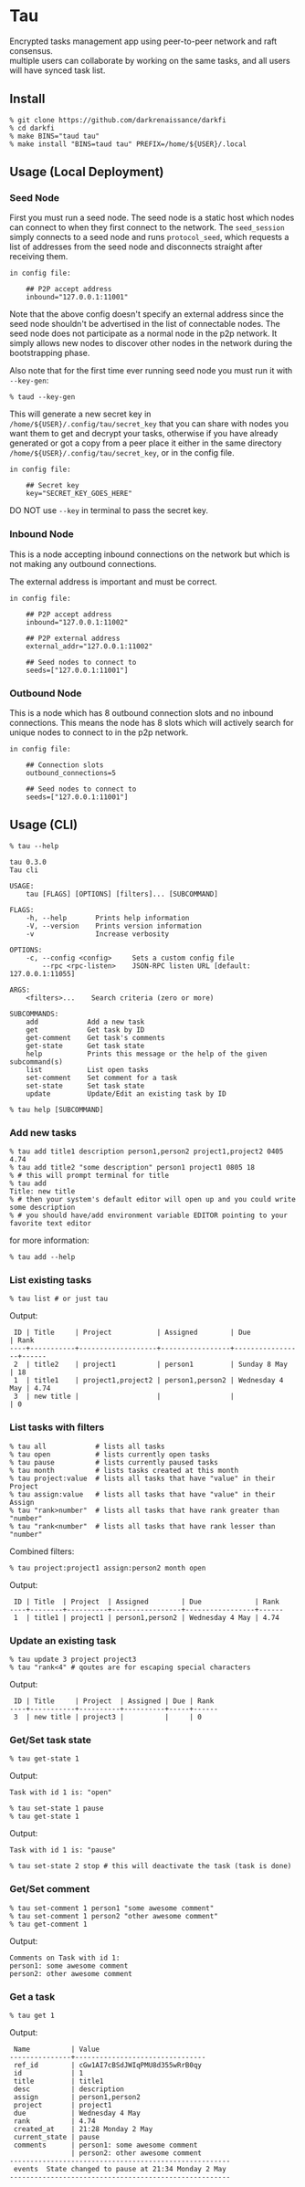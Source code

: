# Tau

Encrypted tasks management app using peer-to-peer network and raft consensus.  
multiple users can collaborate by working on the same tasks, and all users will have synced task list.


## Install 

```shell
% git clone https://github.com/darkrenaissance/darkfi 
% cd darkfi
% make BINS="taud tau"
% make install "BINS=taud tau" PREFIX=/home/${USER}/.local
```

## Usage (Local Deployment)

### Seed Node

First you must run a seed node. The seed node is a static host which nodes can
connect to when they first connect to the network. The `seed_session` simply
connects to a seed node and runs `protocol_seed`, which requests a list of
addresses from the seed node and disconnects straight after receiving them.

	in config file:

		## P2P accept address
		inbound="127.0.0.1:11001" 

Note that the above config doesn't specify an external address since the
seed node shouldn't be advertised in the list of connectable nodes. The seed
node does not participate as a normal node in the p2p network. It simply allows
new nodes to discover other nodes in the network during the bootstrapping phase.

Also note that for the first time ever running seed node you must run it with 
`--key-gen`:
```shell
% taud --key-gen
```
This will generate a new secret key in `/home/${USER}/.config/tau/secret_key` that 
you can share with nodes you want them to get and decrypt your tasks, otherwise if you
have already generated or got a copy from a peer place it either in the same directory
`/home/${USER}/.config/tau/secret_key`, or in the config file.
	
	in config file:

		## Secret key
		key="SECRET_KEY_GOES_HERE"

DO NOT use `--key` in terminal to pass the secret key.

### Inbound Node

This is a node accepting inbound connections on the network but which is not
making any outbound connections.

The external address is important and must be correct.

	in config file:
		
		## P2P accept address
		inbound="127.0.0.1:11002" 
		
		## P2P external address
		external_addr="127.0.0.1:11002"

		## Seed nodes to connect to 
		seeds=["127.0.0.1:11001"]

### Outbound Node

This is a node which has 8 outbound connection slots and no inbound connections.
This means the node has 8 slots which will actively search for unique nodes to
connect to in the p2p network.

	in config file:

		## Connection slots
		outbound_connections=5

		## Seed nodes to connect to 
		seeds=["127.0.0.1:11001"]

## Usage (CLI)

```shell
% tau --help 
```

	tau 0.3.0
	Tau cli

	USAGE:
		tau [FLAGS] [OPTIONS] [filters]... [SUBCOMMAND]

	FLAGS:
		-h, --help       Prints help information
		-V, --version    Prints version information
		-v               Increase verbosity

	OPTIONS:
		-c, --config <config>     Sets a custom config file
			--rpc <rpc-listen>    JSON-RPC listen URL [default: 127.0.0.1:11055]

	ARGS:
		<filters>...    Search criteria (zero or more)

	SUBCOMMANDS:
		add            Add a new task
		get            Get task by ID
		get-comment    Get task's comments
		get-state      Get task state
		help           Prints this message or the help of the given subcommand(s)
		list           List open tasks
		set-comment    Set comment for a task
		set-state      Set task state
		update         Update/Edit an existing task by ID

```shell
% tau help [SUBCOMMAND]
```

### Add new tasks

```shell
% tau add title1 description person1,person2 project1,project2 0405 4.74
% tau add title2 "some description" person1 project1 0805 18
% # this will prompt terminal for title
% tau add
Title: new title
% # then your system's default editor will open up and you could write some description
% # you should have/add environment variable EDITOR pointing to your favorite text editor
```
for more information:
```shell
% tau add --help
```


### List existing tasks

```shell
% tau list # or just tau
```
Output:
```text
 ID | Title     | Project           | Assigned        | Due             | Rank 
----+-----------+-------------------+-----------------+-----------------+------
 2  | title2    | project1          | person1         | Sunday 8 May    | 18 
 1  | title1    | project1,project2 | person1,person2 | Wednesday 4 May | 4.74 
 3  | new title |                   |                 |                 | 0 
```


### List tasks with filters

```shell
% tau all   		 # lists all tasks
% tau open 			 # lists currently open tasks
% tau pause 		 # lists currently paused tasks
% tau month 		 # lists tasks created at this month
% tau project:value  # lists all tasks that have "value" in their Project
% tau assign:value   # lists all tasks that have "value" in their Assign
% tau "rank>number"  # lists all tasks that have rank greater than "number"
% tau "rank<number"  # lists all tasks that have rank lesser than "number"
```

Combined filters:
```shell
% tau project:project1 assign:person2 month open
```
Output:
```text
 ID | Title  | Project  | Assigned        | Due             | Rank 
----+--------+----------+-----------------+-----------------+------
 1  | title1 | project1 | person1,person2 | Wednesday 4 May | 4.74 
```


### Update an existing task

```shell
% tau update 3 project project3 
% tau "rank<4" # qoutes are for escaping special characters
```
Output:
```text
 ID | Title     | Project  | Assigned | Due | Rank 
----+-----------+----------+----------+-----+------
 3  | new title | project3 |          |     | 0 
```


### Get/Set task state

```shell
% tau get-state 1 
```
Output:
```text
Task with id 1 is: "open"
```

```shell
% tau set-state 1 pause
% tau get-state 1 
```
Output:
```text
Task with id 1 is: "pause"
```

```shell
% tau set-state 2 stop # this will deactivate the task (task is done)
```


### Get/Set comment

```shell
% tau set-comment 1 person1 "some awesome comment"
% tau set-comment 1 person2 "other awesome comment"
% tau get-comment 1
```
Output:
```text
Comments on Task with id 1:
person1: some awesome comment
person2: other awesome comment
```


### Get a task

```shell
% tau get 1
```
Output:
```text
 Name          | Value 
---------------+--------------------------------
 ref_id        | cGw1AI7cBSdJWIqPMU8d355wRrB0qy 
 id            | 1 
 title         | title1 
 desc          | description 
 assign        | person1,person2 
 project       | project1 
 due           | Wednesday 4 May 
 rank          | 4.74 
 created_at    | 21:28 Monday 2 May 
 current_state | pause 
 comments      | person1: some awesome comment 
               | person2: other awesome comment 
------------------------------------------------------
 events  State changed to pause at 21:34 Monday 2 May 
------------------------------------------------------
```